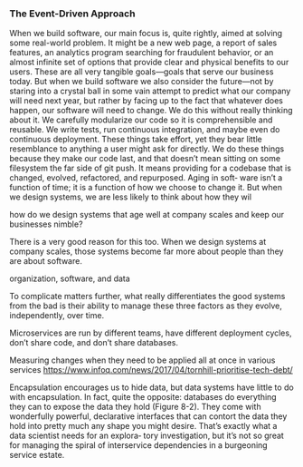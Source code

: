 ### The Event-Driven Approach

When we build software, our main focus is, quite rightly, aimed at solving some
real-world problem. It might be a new web page, a report of sales features, an
analytics program searching for fraudulent behavior, or an almost infinite set of
options that provide clear and physical benefits to our users. These are all very
tangible goals—goals that serve our business today.
But when we build software we also consider the future—not by staring into a
crystal ball in some vain attempt to predict what our company will need next
year, but rather by facing up to the fact that whatever does happen, our software
will need to change. We do this without really thinking about it. We carefully
modularize our code so it is comprehensible and reusable. We write tests, run
continuous integration, and maybe even do continuous deployment. These
things take effort, yet they bear little resemblance to anything a user might ask
for directly. We do these things because they make our code last, and that doesn’t
mean sitting on some filesystem the far side of git push. It means providing for
a codebase that is changed, evolved, refactored, and repurposed. Aging in soft‐
ware isn’t a function of time; it is a function of how we choose to change it.
But when we design systems, we are less likely to think about how they wil

 how do we design systems that age well
at company scales and keep our businesses nimble?

There is a very good reason for this too.
When we design systems at company scales, those systems become far more
about people than they are about software.


organization, software, and data 

To complicate matters further, what really differentiates the good systems from the bad is their ability to manage these three
factors as they evolve, independently, over time.

Microservices are run
by different teams, have different deployment cycles, don’t share code, and don’t
share databases.

Measuring changes when they need to be applied all at once in various services
https://www.infoq.com/news/2017/04/tornhill-prioritise-tech-debt/

Encapsulation encourages us to hide data, but data systems have little to do with
encapsulation. In fact, quite the opposite: databases do everything they can to
expose the data they hold (Figure 8-2). They come with wonderfully powerful,
declarative interfaces that can contort the data they hold into pretty much any
shape you might desire. That’s exactly what a data scientist needs for an explora‐
tory investigation, but it’s not so great for managing the spiral of interservice
dependencies in a burgeoning service estate.